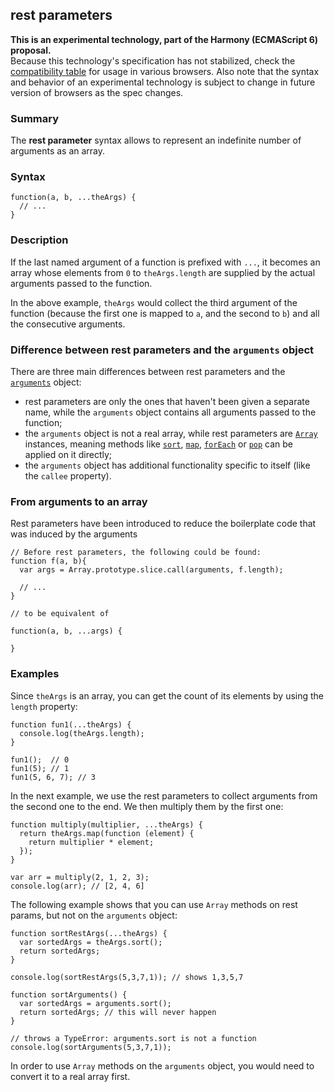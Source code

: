 ## rest parameters

**This is an experimental technology, part of the Harmony (ECMAScript 6) proposal.**  
Because this technology's specification has not stabilized, check the [compatibility table][0] for usage in various browsers. Also note that the syntax and behavior of an experimental technology is subject to change in future version of browsers as the spec changes.

### Summary

The **rest parameter** syntax allows to represent an indefinite number of arguments as an array.

### Syntax

    function(a, b, ...theArgs) {
      // ...
    }
    

### Description

If the last named argument of a function is prefixed with `...`, it becomes an array whose elements from `0` to `theArgs.length` are supplied by the actual arguments passed to the function.

In the above example, `theArgs` would collect the third argument of the function (because the first one is mapped to `a`, and the second to `b`) and all the consecutive arguments.

### Difference between rest parameters and the `arguments` object

There are three main differences between rest parameters and the [`arguments`][1] object:

* rest parameters are only the ones that haven't been given a separate name, while the `arguments` object contains all arguments passed to the function;
* the `arguments` object is not a real array, while rest parameters are [`Array`][2] instances, meaning methods like [`sort`][3], [`map`][4], [`forEach`][5] or [`pop`][6] can be applied on it directly;
* the `arguments` object has additional functionality specific to itself (like the `callee` property).

### From arguments to an array

Rest parameters have been introduced to reduce the boilerplate code that was induced by the arguments

    // Before rest parameters, the following could be found:
    function f(a, b){
      var args = Array.prototype.slice.call(arguments, f.length);
    
      // ...
    }
    
    // to be equivalent of
    
    function(a, b, ...args) {
      
    }
    

### Examples

Since `theArgs` is an array, you can get the count of its elements by using the `length` property:

    function fun1(...theArgs) {
      console.log(theArgs.length);
    }
    
    fun1();  // 0
    fun1(5); // 1
    fun1(5, 6, 7); // 3
    

In the next example, we use the rest parameters to collect arguments from the second one to the end. We then multiply them by the first one:

    function multiply(multiplier, ...theArgs) {
      return theArgs.map(function (element) {
        return multiplier * element;
      });
    }
    
    var arr = multiply(2, 1, 2, 3); 
    console.log(arr); // [2, 4, 6]
    

The following example shows that you can use `Array` methods on rest params, but not on the `arguments` object:

    function sortRestArgs(...theArgs) {
      var sortedArgs = theArgs.sort();
      return sortedArgs;
    }
    
    console.log(sortRestArgs(5,3,7,1)); // shows 1,3,5,7
    
    function sortArguments() {
      var sortedArgs = arguments.sort(); 
      return sortedArgs; // this will never happen
    }
    
    // throws a TypeError: arguments.sort is not a function
    console.log(sortArguments(5,3,7,1));
    

In order to use `Array` methods on the `arguments` object, you would need to convert it to a real array first.


[0]: #Browser_compatibility
[1]: https://developer.mozilla.org/en/docs/Web/JavaScript/Reference/Functions/arguments "arguments"
[2]: https://developer.mozilla.org/en/docs/Web/JavaScript/Reference/Global_Objects/Array "Array"
[3]: https://developer.mozilla.org/en/docs/Web/JavaScript/Reference/Global_Objects/Array/sort "Array sort method"
[4]: https://developer.mozilla.org/en/docs/Web/JavaScript/Reference/Global_Objects/Array/map "Array map method"
[5]: https://developer.mozilla.org/en/docs/Web/JavaScript/Reference/Global_Objects/Array/forEach "Array forEach method"
[6]: https://developer.mozilla.org/en/docs/Web/JavaScript/Reference/Global_Objects/Array/pop "Array pop method"